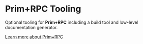 # Prim+RPC Tooling

Optional tooling for **Prim+RPC** including a build tool and low-level documentation generator.

[Learn more about Prim+RPC](https://prim.doseofted.me/)
